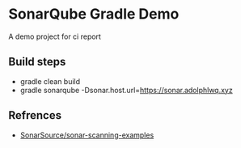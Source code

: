 # SonarQube Gradle Demo
A demo project for ci report

## Build steps
- gradle clean build
- gradle sonarqube -Dsonar.host.url=https://sonar.adolphlwq.xyz

## Refrences
- [SonarSource/sonar-scanning-examples](https://github.com/SonarSource/sonar-scanning-examples)